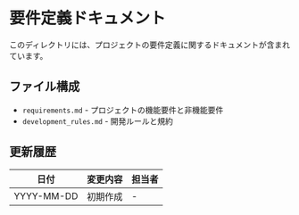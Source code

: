 # 要件定義ドキュメント

このディレクトリには、プロジェクトの要件定義に関するドキュメントが含まれています。

## ファイル構成

- `requirements.md` - プロジェクトの機能要件と非機能要件
- `development_rules.md` - 開発ルールと規約

## 更新履歴

| 日付 | 変更内容 | 担当者 |
|------|----------|--------|
| YYYY-MM-DD | 初期作成 | - | 